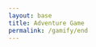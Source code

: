 ```yaml
---
layout: base
title: Adventure Game
permalink: /gamify/end
---
```


<div id="gameContainer">
    <div id="promptDropDown" class="promptDropDown" style="z-index: 9999"></div>
    <canvas id='gameCanvas'></canvas>
</div>

<script type="module">
    // Adventure Game assets locations
     import Game from "{{site.baseurl}}/assets/js/platformer3x/adventureGame/Game.js";
    import GameLevelAirport from "{{site.baseurl}}/assets/js/platformer3x/adventureGame/GameLevelAirport.js";
    import GameLevelWallstreet from "{{site.baseurl}}/assets/js/platformer3x/adventureGame/GameLevelWallstreet.js";
    import { pythonURI, javaURI, fetchOptions } from "{{site.baseurl}}/assets/js/platformer3x/api/config.js";

    const gameLevelClasses = [GameLevelEnd];

    const instructionsStyle = `
        position: fixed;
        top: 50%;
        left: 50%;
        transform: translate(-50%, -50%);
        background: linear-gradient(135deg, black, purple);
        color: white;
        padding: 30px;
        border-radius: 15px;
        z-index: 1000;
        max-width: 600px;
        width: 90%;
        font-family: 'Press Start 2P', cursive;
        border: 3px solid purple;
        box-shadow: 0 0 20px rgba(128, 0, 128, 0.5);
    `;

    const instructionsHTML = `
        <h2 style="color: purple; margin-bottom: 15px; text-align: center;">Welcome to the END!!!!</h2>
        <div style="margin-bottom: 15px;">
            <h3 style="color: purple;">Controls:</h3>
            <p>• WASD - Move (Steve)</p>
            <p>• IJKL - Move (Alex)</p>
            <p>• E/U - Interact with NPCs</p>
            <p>• ESC - Exit mini-games/End the level (no pun intended)</p>
        </div>
        <div style="margin-bottom: 15px;">
            <h3 style="color: purple;">NPCs:</h3>
            <p>• Tux: The wise penguin who gives you hints and challenges. Talk to Tux for tips and secrets!</p>
        </div>
        <div style="text-align: center;">
            <button id="startGameBtn" style="
                background: purple;
                color: white;
                border: none;
                padding: 8px 16px;
                border-radius: 5px;
                cursor: pointer;
                font-family: 'Press Start 2P', cursive;
                font-size: 12px;
                transition: all 0.3s ease;
            ">Start Game</button>
        </div>
    `;

    // Create the instructions overlay
    const instructionsDiv = document.createElement('div');
    instructionsDiv.setAttribute('id', 'instructionsOverlay');
    instructionsDiv.setAttribute('style', instructionsStyle);
    instructionsDiv.innerHTML = instructionsHTML;
    document.body.appendChild(instructionsDiv);

    // Web Server Environment data
    const environment = {
        path: "{{site.baseurl}}",
        pythonURI: pythonURI,
        javaURI: javaURI,
        fetchOptions: fetchOptions,
        gameContainer: document.getElementById("gameContainer"),
        gameCanvas: document.getElementById("gameCanvas"),
        instructionsStyle: instructionsStyle,
        instructionsHTML: instructionsHTML,
        gameLevelClasses: gameLevelClasses
    };

    // When "Start Game" is clicked, remove overlay and launch the game
    document.getElementById('startGameBtn').addEventListener('click', () => {
        document.body.removeChild(instructionsDiv);
        Game.main(environment);
    });

    // Do NOT auto-launch the game; wait for user to click "Start Game"
</script>